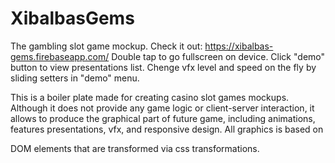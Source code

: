 # XibalbasGems
The gambling slot game mockup.
Check it out: https://xibalbas-gems.firebaseapp.com/
Double tap to go fullscreen on device.
Click "demo" button to view presentations list.
Chenge vfx level and speed on the fly by sliding setters in "demo" menu.


This is a boiler plate made for creating casino slot games mockups. Although it does not provide any game logic or client-server interaction, it allows to produce the graphical part of future game, including animations, features presentations, vfx, and responsive design. All graphics is based on <div> DOM elements that are transformed via css transformations.
